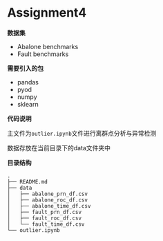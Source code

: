 # Assignment4
**数据集**

- Abalone benchmarks
- Fault benchmarks

**需要引入的包**

- pandas
- pyod
- numpy
- sklearn

**代码说明**

主文件为`outlier.ipynb`文件进行离群点分析与异常检测

数据存放在当前目录下的data文件夹中

**目录结构**

```
.
├── README.md
├── data
│   ├── abalone_prn_df.csv
│   ├── abalone_roc_df.csv
│   ├── abalone_time_df.csv
│   ├── fault_prn_df.csv
│   ├── fault_roc_df.csv
│   └── fault_time_df.csv
└── outlier.ipynb
```

